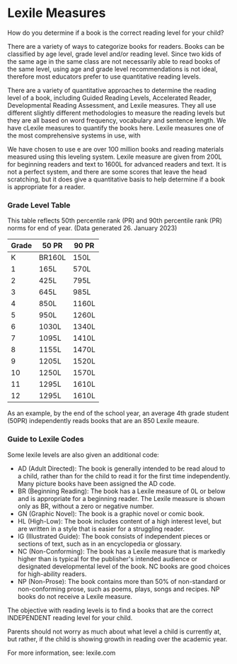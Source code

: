 # Lexile Measures

How do you determine if a book is the correct reading level for your child?

There are a variety of ways to categorize books for readers. Books can be classified by age level, grade level and/or reading level. Since two kids of the same age in the same class are not necessarily able to read books of the same level, using age and grade level recommendations is not ideal, therefore most educators prefer to use quantitative reading levels.  
  
There are a variety of quantitative approaches to determine the reading level of a book, including Guided Reading Levels, Accelerated Reader, Developmental Reading Assessment, and Lexile measures. They all use different slightly different methodologies to measure the reading levels but they are all based on word frequency, vocabulary and sentence length.  We have cLexile measures to quantify the books here.  Lexile measures one of the most comprehensive systems in use, with

We have chosen to use e are over 100 million books and reading materials measured using this leveling system.  Lexile measure are given from 200L for beginning readers and text to 1600L for advanced readers and text.
It is not a perfect system, and there are some scores that leave the head scratching, but it does give a quantitative basis to help determine if a book is appropriate for a reader. 

### Grade Level Table
This table reflects 50th percentile rank (PR) and 90th percentile rank (PR) norms for end of year.  (Data generated 26. January 2023)

|Grade|50 PR|90 PR|
|--|--|--|
|K|BR160L|150L|
|1|165L|570L|
|2|425L|795L|
|3|645L|985L|
|4|850L|1160L|
|5|950L|1260L|
|6|1030L|1340L|
|7|1095L|1410L|
|8|1155L|1470L|
|9|1205L|1520L|
|10|1250L|1570L|
|11|1295L|1610L|
|12|1295L|1610L|

As an example, by the end of the school year, an average 4th grade student (50PR) independently reads books that are an 850 Lexile meaure.


### Guide to Lexile Codes
Some lexile levels are also given an additional code:
-   AD (Adult Directed): The book is generally intended to be read aloud to a child, rather than for the child to read it for the first time independently. Many picture books have been assigned the AD code.
-   BR (Beginning Reading): The book has a Lexile measure of 0L or below and is appropriate for a beginning reader. The Lexile measure is shown only as BR, without a zero or negative number.
-   GN (Graphic Novel): The book is a graphic novel or comic book.
-   HL (High-Low): The book includes content of a high interest level, but are written in a style that is easier for a struggling reader.
-   IG (Illustrated Guide): The book consists of independent pieces or sections of text, such as in an encyclopedia or glossary.
-   NC (Non-Conforming): The book has a Lexile measure that is markedly higher than is typical for the publisher's intended audience or designated developmental level of the book. NC books are good choices for high-ability readers.
-   NP (Non-Prose): The book contains more than 50% of non-standard or non-conforming prose, such as poems, plays, songs and recipes. NP books do not receive a Lexile measure. 

The objective with reading levels is to find a books that are the correct INDEPENDENT reading level for your child.

Parents should not worry as much about what level a child is currently at, but rather, if the child is showing growth in reading over the academic year.

For more information, see: lexile.com
<!--stackedit_data:
eyJoaXN0b3J5IjpbNDk1MzI4MjUxLC0xNTcyNjk0NjYwLC04MT
UwMTgxOTksMjU1Mjk3MTk1LDE5NzE1OTUyODIsLTEyNTUwNjgx
OTcsLTEzOTk4MjEyMzVdfQ==
-->